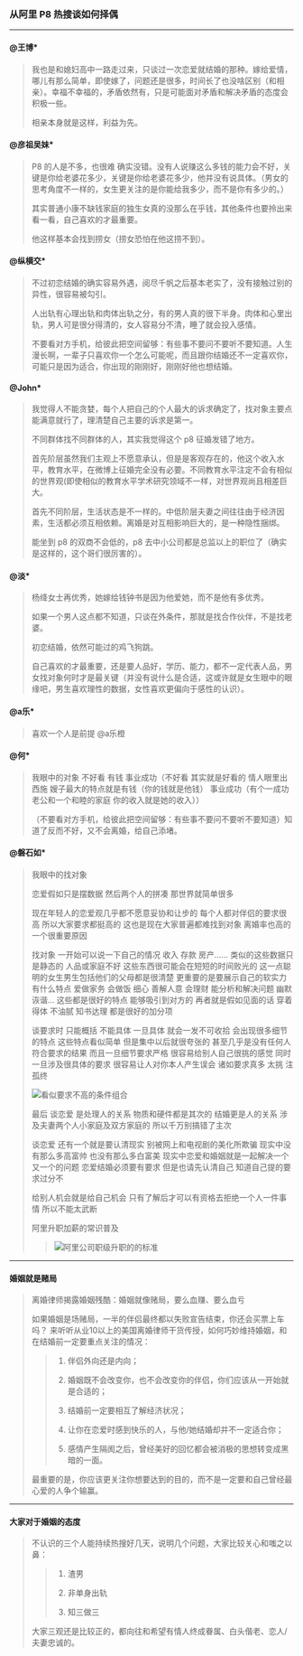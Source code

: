 ### 从阿里 P8 热搜谈如何择偶
---

#### @王博*
> 我也是和媳妇高中一路走过来，只谈过一次恋爱就结婚的那种。嫁给爱情，哪儿有那么简单，即使嫁了，问题还是很多，时间长了也没啥区别（和相亲）。幸福不幸福的，矛盾依然有，只是可能面对矛盾和解决矛盾的态度会积极一些。
>
> 相亲本身就是这样，利益为先。

#### @彦祖吴妹*
> P8 的人是不多，也很难  确实没错。没有人说赚这么多钱的能力会不好，关键是你给老婆花多少，关键是你给老婆花多少，他并没有说具体。（男女的思考角度不一样的，女生更关注的是你能给我多少，而不是你有多少的。）
>
> 其实普通小康不缺钱家庭的独生女真的没那么在乎钱，其他条件也要拎出来看一看，自己喜欢的才最重要。
>
> 他这样基本会找到捞女（捞女恐怕在他这捞不到）。

#### @纵横交*
> 不过初恋结婚的确实容易外遇，阅尽千帆之后基本老实了，没有接触过别的异性，很容易被勾引。
>
> 人出轨有心理出轨和肉体出轨之分，有的男人真的很下半身。肉体和心里出轨，男人可是很分得清的，女人容易分不清，睡了就会投入感情。
>
> 不要看对方手机，给彼此把空间留够：有些事不要问不要听不要知道。人生漫长啊，一辈子只喜欢你一个怎么可能呢，而且跟你结婚还不一定喜欢你，可能只是因为适合，你出现的刚刚好，刚刚好他也想结婚。


#### @John*
> 我觉得人不能贪婪，每个人把自己的个人最大的诉求确定了，找对象主要点能满意就行了，理清楚自己主要的诉求是第一。
>
> 不同群体找不同群体的人，其实我觉得这个 p8 征婚发错了地方。
>
> 首先阶层虽然我们主观上不愿意承认，但是是客观存在的，他这个收入水平，教育水平，在微博上征婚完全没有必要。不同教育水平注定不会有相似的世界观(即使相似的教育水平学术研究领域不一样，对世界观尚且相差巨大。
>
> 首先不同阶层，生活状态是不一样的。中低阶层夫妻之间往往由于经济因素，生活都必须互相依赖。离婚是对互相影响巨大的，是一种隐性捆绑。
>
> 能坐到 p8 的双商不会低的，p8 去中小公司都是总监以上的职位了（确实是这样的，这个哥们很厉害的）。


#### @淡*
> 杨绛女士再优秀，她嫁给钱钟书是因为他爱她，而不是他有多优秀。
>
> 如果一个男人这点都不知道，只谈在外条件，那就是找合作伙伴，不是找老婆。
>
> 初恋结婚，依然可能过的鸡飞狗跳。
>
> 自己喜欢的才最重要，还是要人品好，学历、能力，都不一定代表人品，男女找对象何时才是最关键（并没有说什么是合适，这或许就是女生眼中的眼缘吧，男生喜欢理性的数据，女性喜欢更偏向于感性的认识）。


#### @a乐*
> 喜欢一个人是前提 @a乐橙

#### @何*
> 我眼中的对象 不好看 有钱 事业成功（不好看 其实就是好看的 情人眼里出西施 嫂子最大的特点就是有钱（你的钱就是他钱） 事业成功（有个一成功老公和一个和睦的家庭 你的收入就是她的收入））
>
> （不要看对方手机，给彼此把空间留够：有些事不要问不要听不要知道）知道了反而不好，又不会离婚，给自己添堵。
>


#### @磐石如*
> 我眼中的找对象
>
> 恋爱假如只是摆数据 然后两个人的拼凑 那世界就简单很多
>
> 现在年轻人的恋爱观几乎都不愿意妥协和让步的 每个人都对伴侣的要求很高 所以大家要求都挺高的 这也是现在大家普遍都难找到对象  离婚率也高的一个很重要原因
>
> 找对象 一开始可以说一下自己的情况 收入 存款 房产…… 类似的这些数据只是静态的 人品或家庭不好 这些东西很可能会在短短的时间败光的 这一点聪明的女生男生包括他们的父母都是很清楚 更重要的是要展示自己的软实力 有什么特点 爱做家务 会做饭 细心 善解人意 会理财 能分析和解决问题 幽默诙谐… 这些都是很好的特点 能够吸引到对方的 再者就是假如见面的话 穿着得体 不油腻 知书达理 都是很好的加分项
>
> 谈要求时 只能概括 不能具体 一旦具体 就会一发不可收拾 会出现很多细节的特点 这些特点看似简单 但是集中以后就很夸张的 甚至几乎是没有任何人符合要求的结果 而且一旦细节要求严格 很容易给别人自己很挑的感觉 同时一旦涉及很具体的要求 很容易让人对你本人产生误会 诸如要求真多 太挑 注孤终
>
> ![看似要求不高的条件组合](/配图/015/015-001.jpg)
>
> 最后 谈恋爱 是处理人的关系 物质和硬件都是其次的 结婚更是人的关系 涉及夫妻两个人小家庭及双方家庭的 所以千万别搞错了主次
>
> 谈恋爱 还有一个就是要认清现实 别被网上和电视剧的美化所欺骗 现实中没有那么多高富帅 也没有那么多白富美 现实中恋爱和婚姻就是一起解决一个又一个的问题    恋爱结婚必须要有要求 但是也请先认清自己 知道自己提的要求过分不
>
> 给别人机会就是给自己机会 只有了解后才可以有资格去拒绝一个人一件事情 所以不能太武断
>
> 阿里升职加薪的常识普及
>>
>> ![阿里公司职级升职的的标准](/配图/015/015-002.png)


-----

#### 婚姻就是赌局
> 离婚律师揭露婚姻残酷：婚姻就像赌局，要么血赚、要么血亏
>
> 如果婚姻是场赌局，一半的伴侣最终都以失败宣告结束，你还会买票上车吗？
> 来听听从业10以上的美国离婚律师干货传授，如何巧妙维持婚姻，和在结婚前一定要重点关注的情况：
>
>> 1. 伴侣外向还是内向；
>>
>> 2. 婚姻既不会改变你，也不会改变你的伴侣，你们应该从一开始就是合适的；
>>
>> 3. 结婚前一定要相互了解经济状况；
>>
>> 4. 让你在恋爱时感到快乐的人，与他/她结婚却并不一定适合你；
>>
>> 5. 感情产生隔阂之后，曾经美好的回忆都会被消极的思想转变成黑暗的一面。
>
> 最重要的是，你应该更关注你想要达到的目的，而不是一定要和自己曾经最心爱的人争个输赢。

----

#### 大家对于婚姻的态度
> 不认识的三个人能持续热搜好几天，说明几个问题，大家比较关心和嗤之以鼻：
>>
>> 1. 渣男
>>
>> 2. 非单身出轨
>>
>> 3. 知三做三
>
> 大家三观还是比较正的，都向往和希望有情人终成眷属、白头偕老、恋人/夫妻忠诚的。
